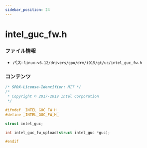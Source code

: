 ```yaml
---
sidebar_position: 24
---
```

# intel_guc_fw.h

### ファイル情報

- パス: `linux-v6.12/drivers/gpu/drm/i915/gt/uc/intel_guc_fw.h`

### コンテンツ

```h
/* SPDX-License-Identifier: MIT */
/*
 * Copyright © 2017-2019 Intel Corporation
 */

#ifndef _INTEL_GUC_FW_H_
#define _INTEL_GUC_FW_H_

struct intel_guc;

int intel_guc_fw_upload(struct intel_guc *guc);

#endif

```
